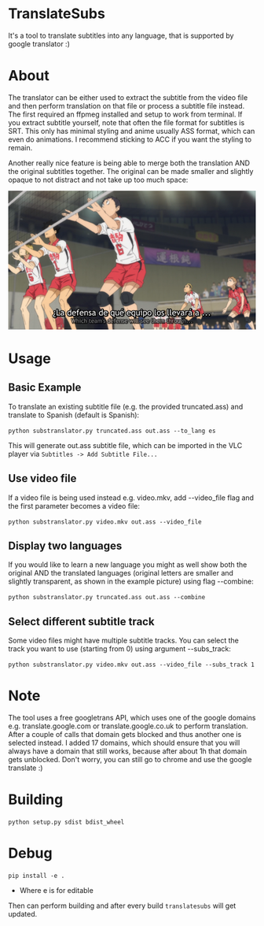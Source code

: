 # TranslateSubs
It's a tool to translate subtitles into any language, that is supported by google translator :)

# About

The translator can be either used to extract the subtitle from the video file and then perform translation on that file or process a subtitle file instead. The first required an ffpmeg installed and setup to work from terminal. If you extract subtitle yourself, note that often the file format for subtitles is SRT. This only has minimal styling and anime usually ASS format, which can even do animations. I recommend sticking to ACC if you want the styling to remain.

Another really nice feature is being able to merge both the translation AND the original subtitles together. The original can be made smaller and slightly opaque to not distract and not take up too much space:

<p align="center">
  <img src="translated_example.png">
</p>

# Usage

## Basic Example

To translate an existing subtitle file (e.g. the provided truncated.ass) and translate to Spanish (default is Spanish):

`python substranslator.py truncated.ass out.ass --to_lang es`

This will generate out.ass subtitle file, which can be imported in the VLC player via `Subtitles -> Add Subtitle File...`

## Use video file

If a video file is being used instead e.g. video.mkv, add --video_file flag and the first parameter becomes a video file:

`python substranslator.py video.mkv out.ass --video_file`

## Display two languages

If you would like to learn a new language you might as well show both the original AND the translated languages (original letters are smaller and slightly transparent, as shown in the example picture) using flag --combine:

`python substranslator.py truncated.ass out.ass --combine`

## Select different subtitle track

Some video files might have multiple subtitle tracks. You can select the track you want to use (starting from 0) using argument --subs_track:

`python substranslator.py video.mkv out.ass --video_file --subs_track 1`

# Note

The tool uses a free googletrans API, which uses one of the google domains e.g. translate.google.com or translate.google.co.uk to perform translation. After a couple of calls that domain gets blocked and thus another one is selected instead. I added 17 domains, which should ensure that you will always have a domain that still works, because after about 1h that domain gets unblocked. Don't worry, you can still go to chrome and use the google translate :)

# Building

`python setup.py sdist bdist_wheel`

# Debug

`pip install -e .`

- Where e is for editable

Then can perform building and after every build `translatesubs` will get updated.
